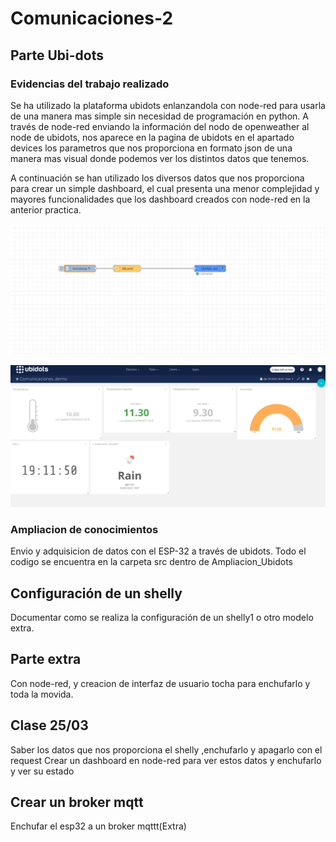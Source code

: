 # Comunicaciones-2

## Parte Ubi-dots

### Evidencias del trabajo realizado
Se ha utilizado la plataforma ubidots enlanzandola con node-red para usarla de una manera mas simple sin necesidad de programación en python. A través de node-red enviando la información del nodo de openweather al node de ubidots, nos aparece en la pagina de ubidots en el apartado devices los parametros que nos proporciona en formato json de una manera mas visual donde podemos ver los distintos datos que tenemos.

A continuación se han utilizado los diversos datos que nos proporciona para crear un simple dashboard, el cual presenta una menor complejidad y mayores funcionalidades que los dashboard creados con node-red en la anterior practica.

![](/img/node_red_ubidots.png)

![Ejemplo dashboard](/img/dashboard_ejemplo.png)

### Ampliacion de conocimientos
Envio y adquisicion de datos con el ESP-32 a través de ubidots.
Todo el codigo se encuentra en la carpeta src dentro de Ampliacion_Ubidots

## Configuración de un shelly

Documentar como se realiza la configuración de un shelly1 o otro modelo extra.

## Parte extra 
Con node-red, y creacion de interfaz de usuario tocha para enchufarlo y toda la movida.


## Clase 25/03 
Saber los datos que nos proporciona el shelly ,enchufarlo y apagarlo con el request
Crear un dashboard en node-red para ver estos datos y enchufarlo y ver su estado

## Crear un broker mqtt
Enchufar el esp32 a un broker mqttt(Extra)
